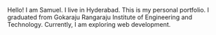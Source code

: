 Hello! I am Samuel.
I live in Hyderabad.
This is my personal portfolio.
I graduated from Gokaraju Rangaraju Institute of Engineering and Technology.
Currently, I am exploring web development.
